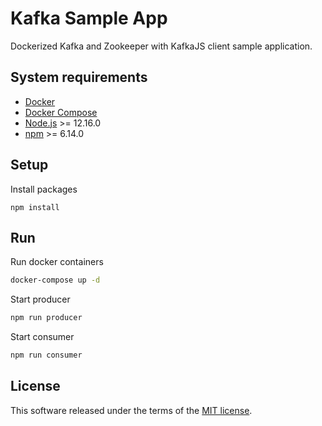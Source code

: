 # Kafka Sample App

Dockerized Kafka and Zookeeper with KafkaJS client sample application.

## System requirements
- [Docker](https://www.docker.com/get-started)
- [Docker Compose](https://docs.docker.com/compose/install/)
- [Node.js](https://nodejs.org/en/) >= 12.16.0
- [npm](https://www.npmjs.com/) >= 6.14.0


## Setup
Install packages
```
npm install
```

## Run
Run docker containers
```bash
docker-compose up -d
```
Start producer
```bash
npm run producer
```
Start consumer
```bash
npm run consumer
```


## License

This software released under the terms of the [MIT license](./LICENSE).

